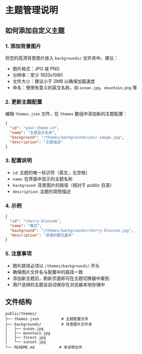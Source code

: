# 主题管理说明

## 如何添加自定义主题

### 1. 添加背景图片
将您的高清背景图片放入 `backgrounds/` 文件夹中。建议：
- 图片格式：JPG 或 PNG
- 分辨率：至少 1920x1080
- 文件大小：建议小于 2MB 以确保加载速度
- 命名：使用有意义的英文名称，如 `ocean.jpg`、`mountain.png` 等

### 2. 更新主题配置
编辑 `themes.json` 文件，在 `themes` 数组中添加新的主题配置：

```json
{
  "id": "your-theme-id",
  "name": "主题显示名称",
  "background": "/themes/backgrounds/your-image.jpg",
  "description": "主题描述"
}
```

### 3. 配置说明
- `id`: 主题的唯一标识符（英文，无空格）
- `name`: 在界面中显示的主题名称
- `background`: 背景图片的路径（相对于 public 目录）
- `description`: 主题的简短描述

### 4. 示例
```json
{
  "id": "cherry-blossom",
  "name": "樱花",
  "background": "/themes/backgrounds/cherry-blossom.jpg",
  "description": "浪漫的樱花盛开"
}
```

### 5. 注意事项
- 图片路径必须以 `/themes/backgrounds/` 开头
- 确保图片文件名与配置中的路径一致
- 添加新主题后，刷新页面即可在主题切换器中看到
- 用户选择的主题会自动保存在浏览器本地存储中

## 文件结构
```
public/themes/
├── themes.json          # 主题配置文件
├── backgrounds/         # 背景图片文件夹
│   ├── ocean.jpg
│   ├── mountain.jpg
│   ├── forest.jpg
│   └── sunset.jpg
└── README.md           # 本说明文件
```